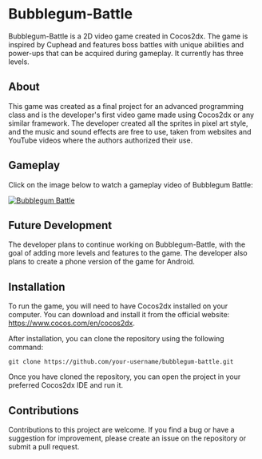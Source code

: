 # Bubblegum-Battle
Bubblegum-Battle is a 2D video game created in Cocos2dx. The game is inspired by Cuphead and features boss battles with unique abilities and power-ups that can be acquired during gameplay. It currently has three levels.

## About
This game was created as a final project for an advanced programming class and is the developer's first video game made using Cocos2dx or any similar framework. The developer created all the sprites in pixel art style, and the music and sound effects are free to use, taken from websites and YouTube videos where the authors authorized their use.

## Gameplay
Click on the image below to watch a gameplay video of Bubblegum Battle:

[![Bubblegum Battle](https://img.youtube.com/vi/CfOb_d3r_Sk/0.jpg)](https://www.youtube.com/watch?v=CfOb_d3r_Sk "Bubblegum Battle (CLICK TO WATCH!)")

## Future Development
The developer plans to continue working on Bubblegum-Battle, with the goal of adding more levels and features to the game. The developer also plans to create a phone version of the game for Android.

## Installation
To run the game, you will need to have Cocos2dx installed on your computer. You can download and install it from the official website: https://www.cocos.com/en/cocos2dx.

After installation, you can clone the repository using the following command:

```
git clone https://github.com/your-username/bubblegum-battle.git
```
Once you have cloned the repository, you can open the project in your preferred Cocos2dx IDE and run it.

## Contributions
Contributions to this project are welcome. If you find a bug or have a suggestion for improvement, please create an issue on the repository or submit a pull request.
